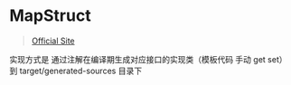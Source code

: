 # MapStruct
> [Official Site](https://mapstruct.org/)  

实现方式是 通过注解在编译期生成对应接口的实现类（模板代码 手动 get set） 到 target/generated-sources 目录下
